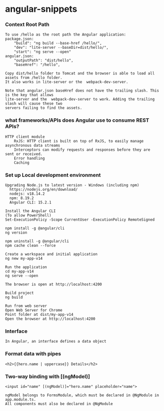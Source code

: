 # angular-snippets

### Context Root Path
    To use /hello as the root path the Angular application:
    package.json:
        "build": "ng build --base-href /hello/",
        "dev": "lite-server --baseDir=dist/hello/",
        "start": "ng serve --open"
    angular.json:
        "outputPath": "dist/hello",
        "baseHref": "/hello",
        
    Copy dist/hello folder to Tomcat and the browser is able to load all assets from /hello folder.
    It also works in lite-server or the  webpack-dev-server.

    Note that angular.json baseHref does not have the trailing slash. This is the key that allows
    lite-server and the  webpack-dev-server to work. Adding the trailing slash will cause these two
    servers failing to find the assets.
    
### what frameworks/APIs does Angular use to consume REST APIs?
    HTTP client module
        RxJS: HTTP client is built on top of RxJS, to easily manage asynchronous data streams
        Interceptors can modify requests and responses before they are sent or received.
        Error handling
        Caching
        
### Set up  Local development environment
    Upgrading Node.js to latest version - Windows (including npm)
      https://nodejs.org/en/download/
      nodejs: v18.14.2
      npm: 8.19.2
      Angular CLI: 15.2.1
      
    Install the Angular CLI
    (To allow PowerShell)
    Set-ExecutionPolicy -Scope CurrentUser -ExecutionPolicy RemoteSigned
    
    npm install -g @angular/cli
    ng version
    
    npm uninstall -g @angular/cli
    npm cache clean --force

    Create a workspace and initial application
    ng new my-app-v14
    
    Run the application
    cd my-app-v14
    ng serve --open

    The browser is open at http://localhost:4200
    
    Build project
    ng build
    
    Run from web server
    Open Web Server for Chrome
    Point folder at dist/my-app-v14
    Open the browser at http://localhost:4200

### Interface
    In Angular, an interface defines a data object
### Format data with pipes
    <h2>{{hero.name | uppercase}} Details</h2>
### Two-way binding with [(ngModel)]
    <input id="name" [(ngModel)]="hero.name" placeholder="name">

    ngModel belongs to FormsModule, which must be declared in @NgModule in app.module.ts.
    All components must also be declared in @NgModule 
    
    
